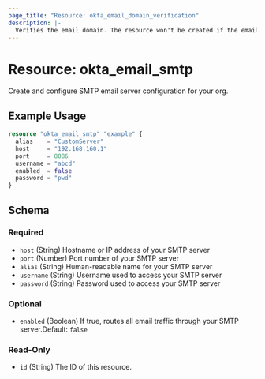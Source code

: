```yaml
---
page_title: "Resource: okta_email_domain_verification"
description: |-
  Verifies the email domain. The resource won't be created if the email domain could not be verified.
---
```


# Resource: okta_email_smtp

Create and configure SMTP email server configuration for your org.

## Example Usage

```terraform
resource "okta_email_smtp" "example" {
  alias    = "CustomServer"
  host     = "192.168.160.1"
  port     = 8086
  username = "abcd"
  enabled  = false
  password = "pwd"
}
```

<!-- schema generated by tfplugindocs -->

## Schema

### Required

- `host` (String) Hostname or IP address of your SMTP server
- `port` (Number) Port number of your SMTP server
- `alias` (String) Human-readable name for your SMTP server
- `username` (String) Username used to access your SMTP server
- `password` (String) Password used to access your SMTP server

### Optional

- `enabled` (Boolean) If true, routes all email traffic through your SMTP server.Default: `false`

### Read-Only

- `id` (String) The ID of this resource.


